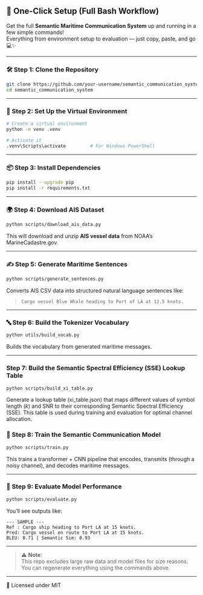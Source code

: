 ## 🔁 One-Click Setup (Full Bash Workflow)

Get the full **Semantic Maritime Communication System** up and running in a few simple commands!  
Everything from environment setup to evaluation — just copy, paste, and go 💻✨

---

### 🛠️ Step 1: Clone the Repository

```bash
git clone https://github.com/your-username/semantic_communication_system.git
cd semantic_communication_system
```

---

### 🐍 Step 2: Set Up the Virtual Environment

```bash
# Create a virtual environment
python -m venv .venv

# Activate it
.venv\Scripts\activate         # For Windows PowerShell
```

---

### 📦 Step 3: Install Dependencies

```bash
pip install --upgrade pip
pip install -r requirements.txt
```

---

### 🌍 Step 4: Download AIS Dataset

```bash
python scripts/download_ais_data.py
```

This will download and unzip **AIS vessel data** from NOAA’s MarineCadastre.gov.

---

### ✍️ Step 5: Generate Maritime Sentences

```bash
python scripts/generate_sentences.py
```

Converts AIS CSV data into structured natural language sentences like:

> `Cargo vessel Blue Whale heading to Port of LA at 12.5 knots.`

---

### 🔤 Step 6: Build the Tokenizer Vocabulary

```bash
python utils/build_vocab.py
```

Builds the vocabulary from generated maritime messages.

---
### Step 7: Build the Semantic Spectral Efficiency (SSE) Lookup Table

```bash
python scripts/build_xi_table.py
```
Generate a lookup table (xi_table.json) that maps different values of symbol length ($k$) and SNR to their corresponding Semantic Spectral Efficiency (SSE). This table is used during training and evaluation for optimal channel allocation.

### 🧠 Step 8: Train the Semantic Communication Model

```bash
python scripts/train.py
```

This trains a transformer + CNN pipeline that encodes, transmits (through a noisy channel), and decodes maritime messages.

---

### 🧪 Step 9: Evaluate Model Performance

```bash
python scripts/evaluate.py
```

You’ll see outputs like:

```text
--- SAMPLE ---
Ref : Cargo ship heading to Port LA at 15 knots.
Pred: Cargo vessel en route to Port LA at 15 knots.
BLEU: 0.71 | Semantic Sim: 0.93
```

---

> ⚠️ **Note**:  
> This repo excludes large raw data and model files for size reasons.  
> You can regenerate everything using the commands above.

---

  
📜 Licensed under MIT 

